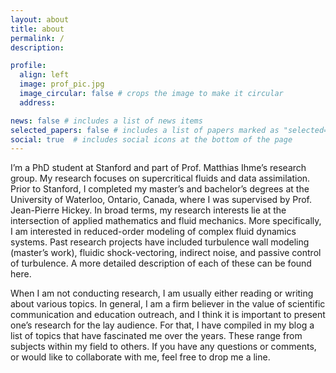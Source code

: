```yaml
---
layout: about
title: about
permalink: /
description:  

profile:
  align: left
  image: prof_pic.jpg
  image_circular: false # crops the image to make it circular
  address:

news: false # includes a list of news items
selected_papers: false # includes a list of papers marked as "selected={true}"
social: true  # includes social icons at the bottom of the page
---
```


I’m a PhD student at Stanford and part of Prof. Matthias Ihme’s research group. My research focuses on supercritical fluids and data assimilation. Prior to Stanford, I completed my master’s and bachelor’s degrees at the University of Waterloo, Ontario, Canada, where I was supervised by Prof. Jean-Pierre Hickey. In broad terms, my research interests lie at the intersection of applied mathematics and fluid mechanics. More specifically, I am interested in reduced-order modeling of complex fluid dynamics systems. Past research projects have included turbulence wall modeling (master’s work), fluidic shock-vectoring, indirect noise, and passive control of turbulence. A more detailed description of each of these can be found here.

When I am not conducting research, I am usually either reading or writing about various topics. In general, I am a firm believer in the value of scientific communication and education outreach, and I think it is important to present one’s research for the lay audience. For that, I have compiled in my blog a list of topics that have fascinated me over the years. These range from subjects within my field to others. If you have any questions or comments, or would like to collaborate with me, feel free to drop me a line.
